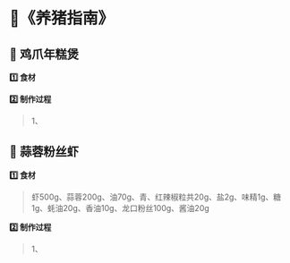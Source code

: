 # 📒《养猪指南》

## 🥩 鸡爪年糕煲 
**1️⃣ 食材**
> 

**2️⃣ 制作过程**
>1、

## 🦐 蒜蓉粉丝虾 
**1️⃣ 食材**
> 虾500g、蒜蓉200g、油70g、青、红辣椒粒共20g、盐2g、味精1g、糖1g、蚝油20g、香油10g、龙口粉丝100g、酱油20g

**2️⃣ 制作过程**
>1、


